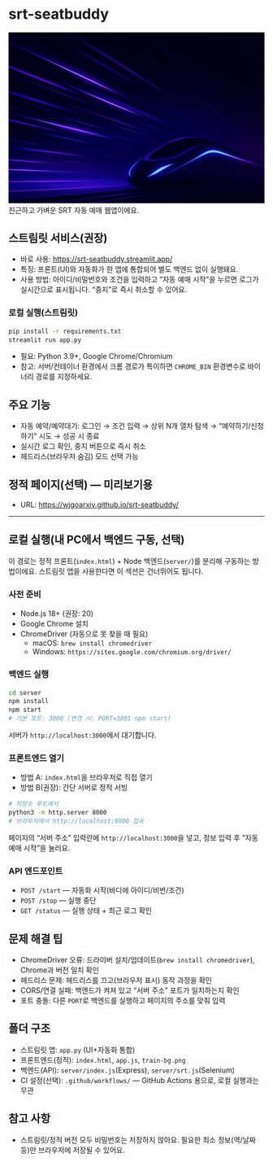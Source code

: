 # srt-seatbuddy
<img src = "./train-bg.png">
친근하고 가벼운 SRT 자동 예매 웹앱이에요.

## 스트림릿 서비스(권장)

- 바로 사용: https://srt-seatbuddy.streamlit.app/
- 특징: 프론트(UI)와 자동화가 한 앱에 통합되어 별도 백엔드 없이 실행돼요.
- 사용 방법: 아이디/비밀번호와 조건을 입력하고 “자동 예매 시작”을 누르면 로그가 실시간으로 표시됩니다. “중지”로 즉시 취소할 수 있어요.

### 로컬 실행(스트림릿)

```bash
pip install -r requirements.txt
streamlit run app.py
```

- 필요: Python 3.9+, Google Chrome/Chromium
- 참고: 서버/컨테이너 환경에서 크롬 경로가 특이하면 `CHROME_BIN` 환경변수로 바이너리 경로를 지정하세요.

## 주요 기능

- 자동 예약/예약대기: 로그인 → 조건 입력 → 상위 N개 열차 탐색 → “예약하기/신청하기” 시도 → 성공 시 종료
- 실시간 로그 확인, 중지 버튼으로 즉시 취소
- 헤드리스(브라우저 숨김) 모드 선택 가능

## 정적 페이지(선택) — 미리보기용

- URL: https://wjgoarxiv.github.io/srt-seatbuddy/

---

## 로컬 실행(내 PC에서 백엔드 구동, 선택)

이 경로는 정적 프론트(`index.html`) + Node 백엔드(`server/`)를 분리해 구동하는 방법이에요. 스트림릿 앱을 사용한다면 이 섹션은 건너뛰어도 됩니다.

### 사전 준비

- Node.js 18+ (권장: 20)
- Google Chrome 설치
- ChromeDriver (자동으로 못 찾을 때 필요)
  - macOS: `brew install chromedriver`
  - Windows: `https://sites.google.com/chromium.org/driver/`

### 백엔드 실행

```bash
cd server
npm install
npm start
# 기본 포트: 3000 (변경 시: PORT=3001 npm start)
```

서버가 `http://localhost:3000`에서 대기합니다.

### 프론트엔드 열기

- 방법 A: `index.html`을 브라우저로 직접 열기
- 방법 B(권장): 간단 서버로 정적 서빙

```bash
# 저장소 루트에서
python3 -m http.server 8000
# 브라우저에서 http://localhost:8000 접속
```

페이지의 “서버 주소” 입력란에 `http://localhost:3000`을 넣고, 정보 입력 후 “자동 예매 시작”을 눌러요.

### API 엔드포인트

- `POST /start` — 자동화 시작(바디에 아이디/비번/조건)
- `POST /stop` — 실행 중단
- `GET /status` — 실행 상태 + 최근 로그 확인

## 문제 해결 팁

- ChromeDriver 오류: 드라이버 설치/업데이트(`brew install chromedriver`), Chrome과 버전 일치 확인
- 헤드리스 문제: 헤드리스를 끄고(브라우저 표시) 동작 과정을 확인
- CORS/연결 실패: 백엔드가 켜져 있고 “서버 주소” 포트가 일치하는지 확인
- 포트 충돌: 다른 `PORT`로 백엔드를 실행하고 페이지의 주소를 맞춰 입력

## 폴더 구조

- 스트림릿 앱: `app.py` (UI+자동화 통합)
- 프론트엔드(정적): `index.html`, `app.js`, `train-bg.png`
- 백엔드(API): `server/index.js`(Express), `server/srt.js`(Selenium)
- CI 설정(선택): `.github/workflows/` — GitHub Actions 용으로, 로컬 실행과는 무관

## 참고 사항

- 스트림릿/정적 버전 모두 비밀번호는 저장하지 않아요. 필요한 최소 정보(역/날짜 등)만 브라우저에 저장될 수 있어요.
